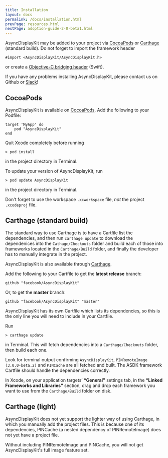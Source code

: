 ```yaml
---
title: Installation
layout: docs
permalink: /docs/installation.html
prevPage: resources.html
nextPage: adoption-guide-2-0-beta1.html
---
```


AsyncDisplayKit may be added to your project via <a href = "installation.html#cocoapods">CocoaPods</a> or <a href = "installation.html#carthage-standard-build">Carthage</a> (standard build)</li>. Do not forget to import the framework header 

```
#import <AsyncDisplayKit/AsyncDisplayKit.h>
```
or create a <a href="https://developer.apple.com/library/ios/documentation/swift/conceptual/buildingcocoaapps/MixandMatch.html">Objective-C bridging header</a> (Swift).

If you have any problems installing AsyncDisplayKit, please contact us on Github or <a href = "/docs/resources.html#slack">Slack</a>!

## CocoaPods

AsyncDisplayKit is available on <a href="https://cocoapods.org/pods/AsyncDisplayKit">CocoaPods</a>. Add the following to your Podfile:

```
target 'MyApp' do
	pod "AsyncDisplayKit"
end
```

Quit Xcode completely before running 

```
> pod install
```

in the project directory in Terminal.  

To update your version of AsyncDisplayKit, run 

```
> pod update AsyncDisplayKit
```

in the project directory in Terminal. 

Don't forget to use the workspace `.xcworkspace` file, _not_ the project `.xcodeproj` file.

## Carthage (standard build)

<div class = "note">
The standard way to use Carthage is to have a Cartfile list the dependencies, and then run <code>carthage update</code> to download the dependenices into the <code>Cathage/Checkouts</code> folder and build each of those into frameworks located in the <code>Carthage/Build</code> folder, and finally the developer has to manually integrate in the project.
</div>

AsyncDisplayKit is also available through <a href="https://github.com/Carthage/Carthage">Carthage</a>. 

Add the following to your Cartfile to get the **latest release** branch:

```
github "facebook/AsyncDisplayKit"
```

Or, to get the **master** branch:

```
github "facebook/AsyncDisplayKit" "master"
```

AsyncDisplayKit has its own Cartfile which lists its dependencies, so this is the only line you will need to include in your Cartfile. 

Run 

```
> carthage update
```

in Terminal. This will fetch dependencies into a `Carthage/Checkouts` folder, then build each one. 

Look for terminal output confirming `AsyncDisplayKit`, `PINRemoteImage (3.0.0-beta.2)` and `PINCache` are all fetched and built. The ASDK framework Cartfile should handle the dependencies correctly. 

In Xcode, on your application targets’ **“General”** settings tab, in the **“Linked Frameworks and Libraries”** section, drag and drop each framework you want to use from the `Carthage/Build` folder on disk.

## Carthage (light)

AsyncDisplayKit does not yet support the lighter way of using Carthage, in which you manually add the project files. This is because one of its dependencies, PINCache (a nested dependency of PINRemoteImage) does not yet have a project file. 

Without including PINRemoteImage and PINCache, you will not get AsyncDisplayKit's full image feature set. 

